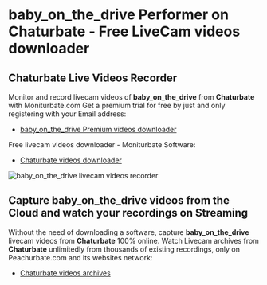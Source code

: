 # baby_on_the_drive Performer on Chaturbate - Free LiveCam videos downloader

## Chaturbate Live Videos Recorder

Monitor and record livecam videos of **baby_on_the_drive** from **Chaturbate** with Moniturbate.com
Get a premium trial for free by just and only registering with your Email address:
* [baby_on_the_drive Premium videos downloader](https://moniturbate.com/request-demo-licence-key.html)

Free livecam videos downloader - Moniturbate Software:
* [Chaturbate videos downloader](https://moniturbate.com/moniturbate-download-software.html)

![baby_on_the_drive livecam videos recorder](https://peachurnet.com/templates/moniturbate-software.png)


## Capture baby_on_the_drive videos from the Cloud and watch your recordings on Streaming

Without the need of downloading a software, capture **baby_on_the_drive** livecam videos from **Chaturbate** 100% online.
Watch Livecam archives from **Chaturbate** unlimitedly from thousands of existing recordings, only on Peachurbate.com and its websites network:
* [Chaturbate videos archives](https://peachurnet.com/)